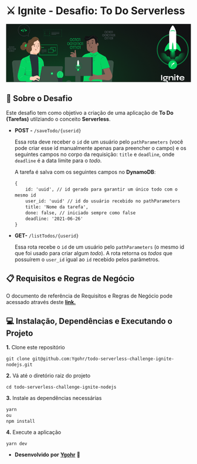 # ⚔️ Ignite - Desafio: To Do Serverless
![](assets/capa_ignite.png)
<br>

## :pushpin: Sobre o Desafio
Este desafio tem como objetivo a criação de uma aplicação de **To Do (Tarefas)** utilziando o conceito **Serverless**.
- **POST -** `/saveTodo/{userid}`

    Essa rota deve receber o `id` de um usuário pelo `pathParameters` (você pode criar esse id manualmente apenas para preencher o campo) e os seguintes campos no corpo da requisição: `title` e `deadline`, onde `deadline` é a data limite para o *todo*.

    A tarefa é salva com os seguintes campos no **DynamoDB**:

    ```
    { 
    	id: 'uuid', // id gerado para garantir um único todo com o mesmo id
    	user_id: 'uuid' // id do usuário recebido no pathParameters
    	title: 'Nome da tarefa',
    	done: false, // iniciado sempre como false
    	deadline: '2021-06-26'
    }
    ```

- **GET-** `/listTodos/{userid}`

    Essa rota recebe o `id` de um usuário pelo `pathParameters` (o mesmo id que foi usado para criar algum *todo*).
    A rota retorna os *todos* que possuírem o `user_id` igual ao `id` recebido pelos parâmetros.

## 📋 Requisitos e Regras de Negócio
O documento de referência de Requisitos e Regras de Negócio pode acessado através deste [**link.**](https://www.notion.so/Requisitos-e-Regras-de-Neg-cio-To-Do-com-Serverless-M-dulo-6-Desafios-1-Ignite-4eb4fa9ac8a14feb9a2ec4cd432c7958)

## 💻 Instalação, Dependências e Executando o Projeto
**1.** Clone este repositório 
```
git clone git@github.com:Ygohr/todo-serverless-challenge-ignite-nodejs.git
``` 
**2.** Vá até o diretório raiz do projeto
```
cd todo-serverless-challenge-ignite-nodejs
``` 
**3.** Instale as dependências necessárias
```
yarn 
ou
npm install
```
**4.** Execute a aplicação
```
yarn dev
```

- **Desenvolvido** **por** [**Ygohr**](https://www.linkedin.com/in/ygohr-medeiros-28451b14a/) 🤖

